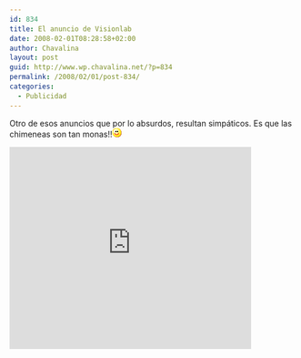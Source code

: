 ```yaml
---
id: 834
title: El anuncio de Visionlab
date: 2008-02-01T08:28:58+02:00
author: Chavalina
layout: post
guid: http://www.wp.chavalina.net/?p=834
permalink: /2008/02/01/post-834/
categories:
  - Publicidad
---
```

Otro de esos anuncios que por lo absurdos, resultan simp&aacute;ticos. Es que las chimeneas son tan monas!!![emo](/imagenes/emoticonos/sonrisa.gif) 

<p class="imgcentro"><object width="425" height="355"><param name="movie" value="http://www.youtube.com/v/vN1JKTGfGI0&rel=1"><param name="wmode" value="transparent"><embed src="http://www.youtube.com/v/vN1JKTGfGI0&rel=1" type="application/x-shockwave-flash" wmode="transparent" width="425" height="355"></object></p>